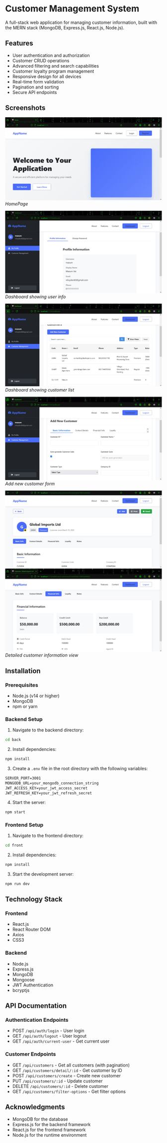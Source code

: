 # Customer Management System

A full-stack web application for managing customer information, built with the MERN stack (MongoDB, Express.js, React.js, Node.js).

## Features

- User authentication and authorization
- Customer CRUD operations
- Advanced filtering and search capabilities
- Customer loyalty program management
- Responsive design for all devices
- Real-time form validation
- Pagination and sorting
- Secure API endpoints

## Screenshots

![Home](/screenshots/HomePage1.JPG)
*HomePage*

![Dashboard](/screenshots/Dashboard.JPG)
*Dashboard showing user info*

![Dashboard](/screenshots/CustomersList.JPG)
*Dashboard showing customer list*

![Add Customer](/screenshots/CreateCustomer.JPG)
*Add new customer form*

![Customer Details](/screenshots/CustomerDetails1.JPG)
![Customer Details](/screenshots/CustomerDetails2.JPG)
*Detailed customer information view*

## Installation

### Prerequisites

- Node.js (v14 or higher)
- MongoDB
- npm or yarn

### Backend Setup

1. Navigate to the backend directory:
```bash
cd back
```

2. Install dependencies:
```bash
npm install
```

3. Create a `.env` file in the root directory with the following variables:
```env
SERVER_PORT=3001
MONGODB_URL=your_mongodb_connection_string
JWT_ACCESS_KEY=your_jwt_access_secret
JWT_REFRESH_KEY=your_jwt_refresh_secret
```

4. Start the server:
```bash
npm start
```

### Frontend Setup

1. Navigate to the frontend directory:
```bash
cd front
```

2. Install dependencies:
```bash
npm install
```

3. Start the development server:
```bash
npm run dev
```

## Technology Stack

### Frontend
- React.js
- React Router DOM
- Axios
- CSS3

### Backend
- Node.js
- Express.js
- MongoDB
- Mongoose
- JWT Authentication
- bcryptjs

## API Documentation

### Authentication Endpoints
- POST `/api/auth/login` - User login
- GET `/api/auth/logout` - User logout
- GET `/api/auth/current-user` - Get current user

### Customer Endpoints
- GET `/api/customers` - Get all customers (with pagination)
- GET `/api/customers/detail/:id` - Get customer by ID
- POST `/api/customers/create` - Create new customer
- PUT `/api/customers/:id` - Update customer
- DELETE `/api/customers/:id` - Delete customer
- GET `/api/customers/filter-options` - Get filter options

## Acknowledgments

- MongoDB for the database
- Express.js for the backend framework
- React.js for the frontend framework
- Node.js for the runtime environment

